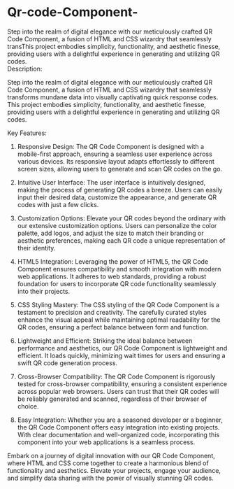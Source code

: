 # Qr-code-Component-
Step into the realm of digital elegance with our meticulously crafted QR Code Component, a fusion of HTML and CSS wizardry that seamlessly transThis project embodies simplicity, functionality, and aesthetic finesse, providing users with a delightful experience in generating and utilizing QR codes.  
Description:

Step into the realm of digital elegance with our meticulously crafted QR Code Component, a fusion of HTML and CSS wizardry that seamlessly transforms mundane data into visually captivating quick response codes. This project embodies simplicity, functionality, and aesthetic finesse, providing users with a delightful experience in generating and utilizing QR codes.

Key Features:
1. Responsive Design:
The QR Code Component is designed with a mobile-first approach, ensuring a seamless user experience across various devices. Its responsive layout adapts effortlessly to different screen sizes, allowing users to generate and scan QR codes on the go.

2. Intuitive User Interface:
The user interface is intuitively designed, making the process of generating QR codes a breeze. Users can easily input their desired data, customize the appearance, and generate QR codes with just a few clicks.

3. Customization Options:
Elevate your QR codes beyond the ordinary with our extensive customization options. Users can personalize the color palette, add logos, and adjust the size to match their branding or aesthetic preferences, making each QR code a unique representation of their identity.

4. HTML5 Integration:
Leveraging the power of HTML5, the QR Code Component ensures compatibility and smooth integration with modern web applications. It adheres to web standards, providing a robust foundation for users to incorporate QR code functionality seamlessly into their projects.

5. CSS Styling Mastery:
The CSS styling of the QR Code Component is a testament to precision and creativity. The carefully curated styles enhance the visual appeal while maintaining optimal readability for the QR codes, ensuring a perfect balance between form and function.

6. Lightweight and Efficient:
Striking the ideal balance between performance and aesthetics, our QR Code Component is lightweight and efficient. It loads quickly, minimizing wait times for users and ensuring a swift QR code generation process.

7. Cross-Browser Compatibility:
The QR Code Component is rigorously tested for cross-browser compatibility, ensuring a consistent experience across popular web browsers. Users can trust that their QR codes will be reliably generated and scanned, regardless of their browser of choice.

8. Easy Integration:
Whether you are a seasoned developer or a beginner, the QR Code Component offers easy integration into existing projects. With clear documentation and well-organized code, incorporating this component into your web applications is a seamless process.

Embark on a journey of digital innovation with our QR Code Component, where HTML and CSS come together to create a harmonious blend of functionality and aesthetics. Elevate your projects, engage your audience, and simplify data sharing with the power of visually stunning QR codes.
